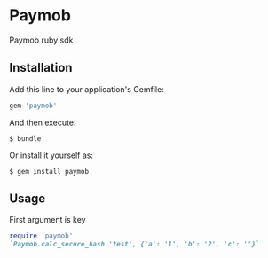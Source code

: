 # Paymob

Paymob ruby sdk

## Installation

Add this line to your application's Gemfile:

```ruby
gem 'paymob'
```

And then execute:

    $ bundle

Or install it yourself as:

    $ gem install paymob

## Usage
First argument is key
```ruby
require 'paymob'
`Paymob.calc_secure_hash 'test', {'a': '1', 'b': '2', 'c': ''}`
```

